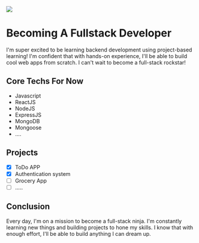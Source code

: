 <img src="https://github.com/ashrafchowddury/become-fullstack/blob/main/public/banner.png" />

# Becoming A Fullstack Developer
I'm super excited to be learning backend development using project-based learning! I'm confident that with hands-on experience, I'll be able to build cool web apps from scratch. I can't wait to become a full-stack rockstar!

## Core Techs For Now
- Javascript
- ReactJS
- NodeJS
- ExpressJS
- MongoDB
- Mongoose
- ....

## Projects 
- [x] ToDo APP
- [x] Authentication system
- [ ] Grocery App
- [ ] .....

## Conclusion
Every day, I'm on a mission to become a full-stack ninja. I'm constantly learning new things and building projects to hone my skills. I know that with enough effort, I'll be able to build anything I can dream up.